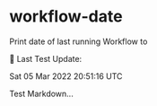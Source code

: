 # workflow-date
Print date of last running Workflow to 

🎉 Last Test Update: 
<!-- DEFAULT-TAG:START -->
Sat  05 Mar 2022  20:51:16 UTC
<!-- DEFAULT-TAG:END -->


Test Markdown...
